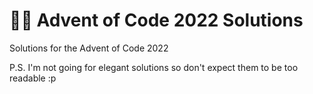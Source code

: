 # 🎅🎄 Advent of Code 2022 Solutions

Solutions for the Advent of Code 2022

P.S. I'm not going for elegant solutions so don't expect them to be too readable :p

